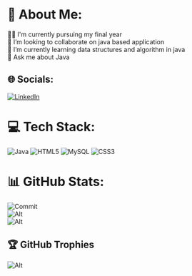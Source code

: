 # 💫 About Me:
👨‍🎓 I'm currently pursuing my final year <br>👯 I’m looking to collaborate on java based application<br>🌱 I’m currently learning data structures and algorithm in java<br>💬 Ask me about Java


## 🌐 Socials:
[![LinkedIn](https://img.shields.io/badge/LinkedIn-%230077B5.svg?logo=linkedin&logoColor=white)](https://linkedin.com/in/kaarthika-n-87072024a) 

# 💻 Tech Stack:
![Java](https://img.shields.io/badge/java-%23ED8B00.svg?style=flat-square&logo=openjdk&logoColor=white) ![HTML5](https://img.shields.io/badge/html5-%23E34F26.svg?style=flat-square&logo=html5&logoColor=white) ![MySQL](https://img.shields.io/badge/mysql-%2300000f.svg?style=flat-square&logo=mysql&logoColor=white) ![CSS3](https://img.shields.io/badge/css3-%231572B6.svg?style=flat-square&logo=css3&logoColor=white)
# 📊 GitHub Stats:
![Commit](https://github-readme-stats.vercel.app/api?username=kaarthika2003&theme=blueberry&hide_border=false&include_all_commits=true&count_private=true)<br/>
![Alt](https://github-readme-streak-stats.herokuapp.com/?user=kaarthika2003&theme=blueberry&hide_border=false)<br/>
![Alt](https://github-readme-stats.vercel.app/api/top-langs/?username=kaarthika2003&theme=blueberry&hide_border=false&include_all_commits=true&count_private=true&layout=compact)

## 🏆 GitHub Trophies
![Alt](https://github-profile-trophy.vercel.app/?username=kaarthika2003&theme=tokyonight&no-frame=false&no-bg=false&margin-w=4)

